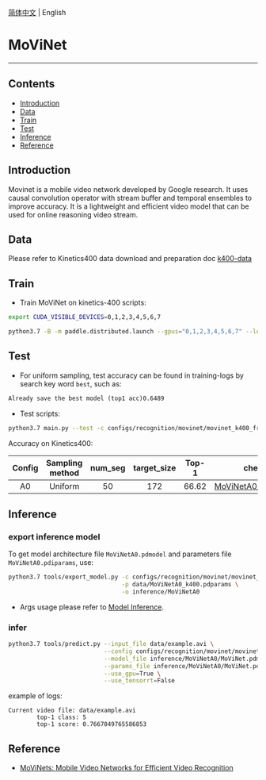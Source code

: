 [简体中文](../../../zh-CN/model_zoo/recognition/movinet.md) | English

# MoViNet

---
## Contents

- [Introduction](#Introduction)
- [Data](#Data)
- [Train](#Train)
- [Test](#Test)
- [Inference](#Inference)
- [Reference](#Reference)

## Introduction

Movinet is a mobile video network developed by Google research. It uses causal convolution operator with stream buffer and temporal ensembles to improve accuracy. It is a lightweight and efficient video model that can be used for online reasoning video stream.


## Data

Please refer to Kinetics400 data download and preparation doc [k400-data](../../dataset/K400.md)


## Train

- Train MoViNet on kinetics-400 scripts:

```bash
export CUDA_VISIBLE_DEVICES=0,1,2,3,4,5,6,7

python3.7 -B -m paddle.distributed.launch --gpus="0,1,2,3,4,5,6,7" --log_dir=log_movinet main.py --validate -c configs/recognition/movinet/movinet_k400_frame.yaml
```

## Test

- For uniform sampling, test accuracy can be found in training-logs by search key word `best`, such as:

```txt
Already save the best model (top1 acc)0.6489
```

- Test scripts:

```bash
python3.7 main.py --test -c configs/recognition/movinet/movinet_k400_frame.yaml -w output/MoViNet/MoViNet_best.pdparams
```


Accuracy on Kinetics400:

| Config | Sampling method | num_seg | target_size | Top-1 | checkpoints |
| :------: | :--------: | :-------: | :-------: | :-----: | :-----: |
| A0 | Uniform | 50 | 172  | 66.62 | [MoViNetA0_k400.pdparams](https://videotag.bj.bcebos.com/PaddleVideo-release2.3/MoViNetA0_k400.pdparams)  |

## Inference

### export inference model

 To get model architecture file `MoViNetA0.pdmodel` and parameters file `MoViNetA0.pdiparams`, use:

```bash
python3.7 tools/export_model.py -c configs/recognition/movinet/movinet_k400_frame.yaml \
                                -p data/MoViNetA0_k400.pdparams \
                                -o inference/MoViNetA0
```

- Args usage please refer to [Model Inference](https://github.com/PaddlePaddle/PaddleVideo/blob/release/2.0/docs/zh-CN/start.md#2-%E6%A8%A1%E5%9E%8B%E6%8E%A8%E7%90%86).

### infer

```bash
python3.7 tools/predict.py --input_file data/example.avi \
                           --config configs/recognition/movinet/movinet_k400_frame.yaml \
                           --model_file inference/MoViNetA0/MoViNet.pdmodel \
                           --params_file inference/MoViNetA0/MoViNet.pdiparams \
                           --use_gpu=True \
                           --use_tensorrt=False
```

example of logs:

```
Current video file: data/example.avi
        top-1 class: 5
        top-1 score: 0.7667049765586853
```

## Reference

- [MoViNets: Mobile Video Networks for Efficient Video Recognition](https://arxiv.org/abs/2103.11511)
